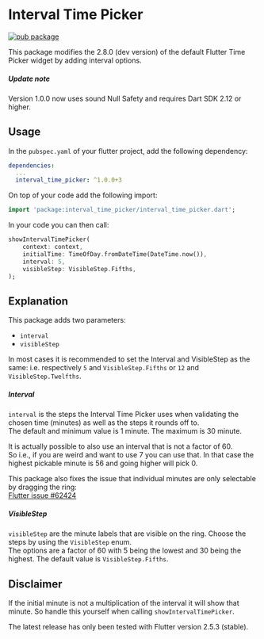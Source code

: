# Interval Time Picker

[![pub package](https://img.shields.io/pub/v/interval_time_picker.svg?label=interval_time_picker&color=blue)](https://pub.dartlang.org/packages/interval_time_picker)

This package modifies the 2.8.0 (dev version) of the default Flutter Time Picker widget by adding interval options.

##### Update note
Version 1.0.0 now uses sound Null Safety and requires Dart SDK 2.12 or higher.

## Usage

In the `pubspec.yaml` of your flutter project, add the following dependency:

```yaml
dependencies:
  ...
  interval_time_picker: ^1.0.0+3
```

On top of your code add the following import:

```dart
import 'package:interval_time_picker/interval_time_picker.dart';
```

In your code you can then call:

```dart
showIntervalTimePicker(
    context: context,
    initialTime: TimeOfDay.fromDateTime(DateTime.now()),
    interval: 5,
    visibleStep: VisibleStep.Fifths,
);
```

## Explanation

This package adds two parameters:
* `interval`
* `visibleStep`

In most cases it is recommended to set the Interval and VisibleStep as the same:
i.e. respectively `5` and `VisibleStep.Fifths` or `12` and `VisibleStep.Twelfths`.

##### Interval
`interval` is the steps the Interval Time Picker uses when validating the chosen time (minutes) as well as the steps it rounds off to.\
The default and minimum value is 1 minute. The maximum is 30 minute.

It is actually possible to also use an interval that is not a factor of 60.\
So i.e., if you are weird and want to use 7 you can use that. In that case the highest pickable minute is 56 and going higher will pick 0.

This package also fixes the issue that individual minutes are only selectable by dragging the ring:\
[Flutter issue #62424](https://github.com/flutter/flutter/issues/62424)

##### VisibleStep
`visibleStep` are the minute labels that are visible on the ring. Choose the steps by using the `VisibleStep` enum.\
The options are a factor of 60 with 5 being the lowest and 30 being the highest. The default value is `VisibleStep.Fifths`.

## Disclaimer

If the initial minute is not a multiplication of the interval it will show that minute.
So handle this yourself when calling `showIntervalTimePicker`.

The latest release has only been tested with Flutter version 2.5.3 (stable).
